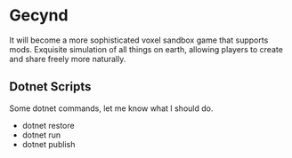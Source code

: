# Gecynd
It will become a more sophisticated voxel sandbox game that supports mods. Exquisite simulation of all things on earth, allowing players to create and share freely more naturally.

## Dotnet Scripts
Some dotnet commands, let me know what I should do.

* dotnet restore
* dotnet run
* dotnet publish